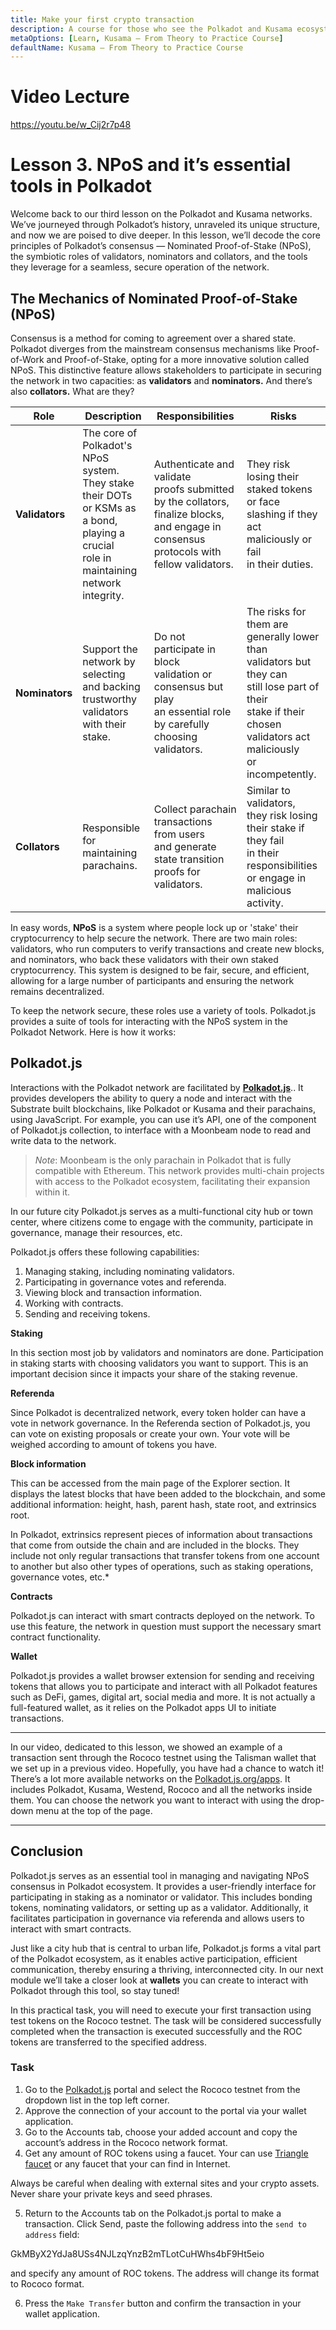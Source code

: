 ```yaml
---
title: Make your first crypto transaction
description: A course for those who see the Polkadot and Kusama ecosystem for the first time.
metaOptions: [Learn, Kusama — From Theory to Practice Course]
defaultName: Kusama — From Theory to Practice Course
---
```


# Video Lecture

https://youtu.be/w_Cij2r7p48

# Lesson 3. NPoS and it’s essential tools in Polkadot

Welcome back to our third lesson on the Polkadot and Kusama networks. We’ve journeyed through Polkadot’s history, unraveled its unique structure, and now we are poised to dive deeper. In this lesson, we’ll decode the core principles of Polkadot’s consensus — Nominated Proof-of-Stake (NPoS), the symbiotic roles of validators, nominators and collators, and the tools they leverage for a seamless, secure operation of the network. 

## **The Mechanics of Nominated Proof-of-Stake (NPoS)**

Consensus is a method for coming to agreement over a shared state. Polkadot diverges from the mainstream consensus mechanisms like Proof-of-Work and Proof-of-Stake, opting for a more innovative solution called NPoS. This distinctive feature allows stakeholders to participate in securing the network in two capacities: as **validators** and **nominators.** And there’s also **collators.** What are they?

| Role | Description | Responsibilities | Risks |
| --- | --- | --- | --- |
| **Validators** | The core of Polkadot's<br/> NPoS system. They stake<br/> their DOTs or KSMs as<br/> a bond, playing a crucial<br/> role in maintaining<br/> network integrity. | Authenticate and validate <br/>proofs submitted by the collators,<br/> finalize blocks, and engage in<br/> consensus protocols with<br/> fellow validators. | They risk losing their<br/> staked tokens or face<br/> slashing if they act<br/> maliciously or fail<br/> in their duties. |
| **Nominators** | Support the network by<br/> selecting and backing <br/>trustworthy validators<br/> with their stake.  | Do not participate in block<br/> validation or consensus but play<br/> an essential role by carefully<br/> choosing validators. | The risks for them are<br/> generally lower than<br/> validators but they can <br/>still lose part of their <br/>stake if their chosen<br/> validators act maliciously <br/>or incompetently. |
| **Collators** | Responsible for <br/>maintaining parachains. | Collect parachain<br/> transactions from users<br/> and generate state transition <br/>proofs for validators.  | Similar to validators,<br/> they risk losing <br/>their stake if they fail <br/>in their responsibilities<br/> or engage in malicious <br/>activity. |

In easy words, **NPoS** is a system where people lock up or 'stake' their cryptocurrency to help secure the network. There are two main roles: validators, who run computers to verify transactions and create new blocks, and nominators, who back these validators with their own staked cryptocurrency. This system is designed to be fair, secure, and efficient, allowing for a large number of participants and ensuring the network remains decentralized.

To keep the network secure, these roles use a variety of tools. Polkadot.js provides a suite of tools for interacting with the NPoS system in the Polkadot Network. Here is how it works:

## **Polkadot.js**

Interactions with the Polkadot network are facilitated by **[Polkadot.js](https://polkadot.js.org/)**.. It provides developers the ability to query a node and interact with the Substrate built blockchains, like Polkadot or Kusama and their parachains, using JavaScript. For example, you can use it’s API, one of the component of Polkadot.js collection, to interface with a Moonbeam node to read and write data to the network.

> *Note*: Moonbeam is the only parachain in Polkadot that is fully compatible with Ethereum. This network provides multi-chain projects with access to the Polkadot ecosystem, facilitating their expansion within it.
> 

In our future city Polkadot.js serves as a multi-functional city hub or town center, where citizens come to engage with the community, participate in governance, manage their resources, etc.

Polkadot.js offers these following capabilities:

1. Managing staking, including nominating validators.
2. Participating in governance votes and referenda.
3. Viewing block and transaction information.
4. Working with contracts.
5. Sending and receiving tokens.

**Staking**

In this section most job by validators and nominators are done. Participation in staking starts with choosing validators you want to support. This is an important decision since it impacts your share of the staking revenue. 

**Referenda**

Since Polkadot is decentralized network, every token holder can have a vote in network governance. In the Referenda section of Polkadot.js, you can vote on existing proposals or create your own. Your vote will be weighed according to amount of tokens you have.

**Block information**

This can be accessed from the main page of the Explorer section. It displays the latest blocks that have been added to the blockchain, and some additional information: height, hash, parent hash, state root, and extrinsics root.

<robo-academy-note type="note">
In Polkadot, extrinsics represent pieces of information about transactions that come from outside the chain and are included in the blocks. They include not only regular transactions that transfer tokens from one account to another but also other types of operations, such as staking operations, governance votes, etc.*
</robo-academy-note> 

**Contracts**

Polkadot.js can interact with smart contracts deployed on the network. To use this feature, the network in question must support the necessary smart contract functionality.

**Wallet**

Polkadot.js provides a wallet browser extension for sending and receiving tokens that allows you to participate and interact with all Polkadot features such as DeFi, games, digital art, social media and more. It is not actually a full-featured wallet, as it relies on the Polkadot apps UI to initiate transactions. 

---

In our video, dedicated to this lesson, we showed an example of a transaction sent through the Rococo testnet using the Talisman wallet that we set up in a previous video. Hopefully, you have had a chance to watch it! There’s a lot more available networks on the [Polkadot.js.org/apps](http://Polkadot.js.org/apps). It includes Polkadot, Kusama, Westend, Rococo and all the networks inside them. You can choose the network you want to interact with using the drop-down menu at the top of the page. 

---

## **Conclusion**

Polkadot.js serves as an essential tool in managing and navigating NPoS consensus in Polkadot ecosystem. It provides a user-friendly interface for participating in staking as a nominator or validator. This includes bonding tokens, nominating validators, or setting up as a validator. Additionally, it facilitates participation in governance via referenda and allows users to interact with smart contracts. 

Just like a city hub that is central to urban life, Polkadot.js forms a vital part of the Polkadot ecosystem, as it enables active participation, efficient communication, thereby ensuring a thriving, interconnected city. In our next module we’ll take a closer look at **wallets** you can create to interact with Polkadot through this tool, so stay tuned!

<Spoiler title="<h2 style='display: inline;' >Theory: Test</h2>">

<QuizBlock 
quizUrl="https://faas-fra1-afec6ce7.doserverless.co/api/v1/web/fn-18e93402-1ffe-47e8-be1d-e28a6ac871f1/default/Quiz"
quizId="question3.1"
/>

<QuizBlock 
quizUrl="https://faas-fra1-afec6ce7.doserverless.co/api/v1/web/fn-18e93402-1ffe-47e8-be1d-e28a6ac871f1/default/Quiz"
quizId="question3.2"
/>

<QuizBlock 
quizUrl="https://faas-fra1-afec6ce7.doserverless.co/api/v1/web/fn-18e93402-1ffe-47e8-be1d-e28a6ac871f1/default/Quiz"
quizId="question3.3"
/>

</Spoiler>

<Spoiler title="<h2 style='display: inline;' >Practice: First Transaction</h2>">

In this practical task, you will need to execute your first transaction using test tokens on the Rococo testnet. The task will be considered successfully completed when the transaction is executed successfully and the ROC tokens are transferred to the specified address.

### Task

1. Go to the [Polkadot.js](https://polkadot.js.org/apps/?rpc=wss%3A%2F%2Frococo-rpc.polkadot.io) portal and select the Rococo testnet from the dropdown list in the top left corner.
2. Approve the connection of your account to the portal via your wallet application.
3. Go to the Accounts tab, choose your added account and copy the account’s address in the Rococo network format.
4. Get any amount of ROC tokens using a faucet. Your can use [Triangle faucet](https://faucet.triangleplatform.com/polkadot/rococo) or any faucet that your can find in Internet. 

<robo-academy-note type="warning" title="Warning">
  Always be careful when dealing with external sites and your crypto assets. Never share your private keys and seed phrases.
</robo-academy-note>
    
5. Return to the Accounts tab on the Polkadot.js portal to make a transaction. Click Send, paste the following address into the `send to address` field:
    
<LessonCodeWrapper language="json" noLines>
  GkMByX2YdJa8USs4NJLzqYnzB2mTLotCuHWhs4bF9Ht5eio
</LessonCodeWrapper>

and specify any amount of ROC tokens. The address will change its format to Rococo format.

6. Press the `Make Transfer` button and confirm the transaction in your wallet application.

<AccountManager>
    <PracticeChecker practiceCheckerUrl="https://faas-fra1-afec6ce7.doserverless.co/api/v1/web/fn-18e93402-1ffe-47e8-be1d-e28a6ac871f1/checker/check_task" taskId="send_roc_tx"></PracticeChecker>
</AccountManager>

</Spoiler>

<FeedbackBlock 
formUrl="https://faas-fra1-afec6ce7.doserverless.co/api/v1/web/fn-18e93402-1ffe-47e8-be1d-e28a6ac871f1/default/Feedback"
lessonLabel="first-transaction"
/>